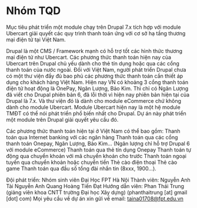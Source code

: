 Nhóm TQD
=======
Mục tiêu phát triển một module chạy trên Drupal 7.x tích hợp với module Ubercart giải quyết các quy trình thanh toán ứng với cơ sở hạ tầng thương mại điện tử tại Việt Nam.

Drupal là một CMS / Framework mạnh có hỗ trợ tốt các hình thức thương mại điện tử như Ubercart.
Các phương thức thanh toán hiện nay của Ubercart trên Drupal chủ yếu dành cho thẻ tín dụng hoặc qua các cổng thanh toán của nước ngoài.
Đối với Việt Nam, người phát triển Drupal chưa có một thư viện đầy đủ bao phủ các phương thức thanh toán cần thiết áp dụng cho khách hàng Việt Nam.
Hiện nay VN có khoảng 3 cổng thanh toán điện tử hoạt động là OnePay, Ngân Lượng, Bảo Kim.
Thì chỉ có Ngân Lượng đã viết cho Drupal phiên bản 6, đã lỗi thời vì hiện nay phiên bản hiện tại của Drupal là 7.x.
Và thư viện đó là dành cho module eCommerce chứ không dành cho module Ubercart.
Module Ubercart hiện nay là một hệ module TMĐT có thể nói phát triển phổ biến nhất cho Drupal.
Dự án này phát triển một module trên Drupal giải quyết yêu cầu đó.

Các phương thức thanh toán hiện tại ở Việt Nam có thể bao gồm:
Thanh toán qua Internet banking với các ngân hàng
Thanh toán qua các cổng thanh toán Onepay, Ngân Lượng, Bảo Kim… (Ngân lượng chỉ hỗ trợ Drupal 6 với module eCommerce)
Thanh toán qua thẻ tín dụng Onepay
Thanh toán tự động qua chuyển khoản với mã chuyển khoản cho trước
Thanh toán ngoại tuyến qua chuyển khoản hoặc chuyển tiền
Thẻ cào điện thoại
Thẻ cào game
Thanh toán qua đầu số tổng đài nhắn tin (8xxx, 1900…).

Đội phát triển: Nhóm sinh viên Đại Học FPT Hà Nội 
Thành viên:
Nguyễn Anh Tài
Nguyễn Anh Quang
Hoàng Tiến Đạt
Hướng dẫn viên:
Phan Thái Trung (giảng viên khoa CNTT trường Đại học Xây dựng) (phanthaitrung [at] gmail [dot] com)
Mọi yêu cầu về dự án xin gửi về email: taina01708@fpt.edu.vn

